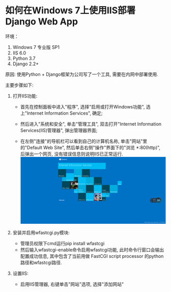  # 如何在Windows 7上使用IIS部署Django Web App
 
 环境：
 1. Windows 7 专业版 SP1
 2. IIS 6.0
 3. Python 3.7
 4. Django 2.2+
 
 原因: 使用Python + Django框架为公司写了一个工具, 需要在内网中部署使用.
 
 主要步骤如下:
 
 1. 打开IIS功能:
 
    - 首先在控制面板中进入"程序", 选择"启用或打开Windows功能", 选上"Internet Information Services", 确定;
 
    - 然后进入"系统和安全", 单击"管理工具", 双击打开"Internet Information Services(IIS)管理器", 弹出管理器界面;
 
    - 在左侧"连接"的导航栏可以看到自己的计算机名称, 单击"网站"里的"Default Web Site", 然后单击右侧"操作"界面下的"浏览 \*:80(http)", 后弹出一个网页, 没有错误信息则说明IIS已正常运行.
 ![image of one](/images/Success.png)
 
 2. 安装并启用wfastcgi.py模块:
 
    - 管理员权限下cmd运行pip install wfastcgi
    - 然后输入wfastcgi-enable命令启用wfastcgi功能, 此时命令行窗口会输出配置成功信息, 其中包含了当前用做 FastCGI script processor 的python路径和wfastcgi路径.
 
 
 3. 设置IIS:
    - 启用IIS管理器, 右键单击"网站"选项, 选择"添加网站"
 
 
 
 
 
 
